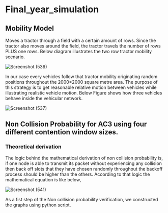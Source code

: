 # Final_year_simulation

## Mobility Model

Moves a tractor through a field with a certain amount of rows. Since the tractor also moves around the field,
the tractor travels the number of rows PLUS one rows. Below diagram illustrates the two row tractor mobility scenario.

![Screenshot (539)](https://user-images.githubusercontent.com/37435024/99904141-18cfa780-2cef-11eb-83c7-42368b64b72d.png)

  In our case every vehicles follow that tractor mobility originating random positions throughout the 2000*2000 square metre area.
The purpose of this strategy is to get reasonable relative motion between vehicles while illustrating realistic vehicle motion. 
Below Figure shows how three vehicles behave inside the vehicular network.

![Screenshot (537)](https://user-images.githubusercontent.com/37435024/99904145-1c632e80-2cef-11eb-902f-47fbbe931e39.png)

 ## Non Collision Probability for AC3 using four different contention window sizes.
 
 ### Theoretical derivation
 
 The logic behind the mathematical derivation of non collision probability is, if one node is able to transmit its packet without experiencing any collision then back off slots that they have chosen randomly throughout the backoff process should be higher than the others. According to that logic the mathematical equation is like below,
    
![Screenshot (541)](https://user-images.githubusercontent.com/37435024/99904313-20438080-2cf0-11eb-8469-c1cd444b4895.png)
    
   
As a fist step of the Non collision probability verification, we constructed the graphs using python script.


